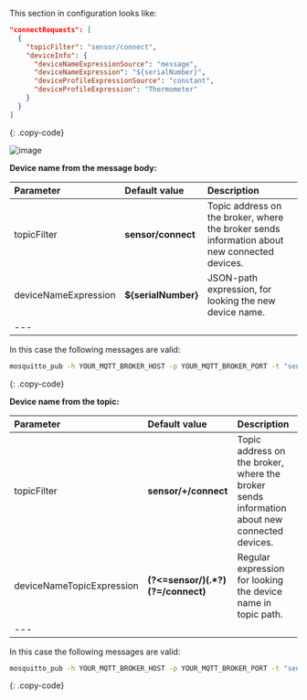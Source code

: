 This section in configuration looks like:
```json
"connectRequests": [
  {
    "topicFilter": "sensor/connect",
    "deviceInfo": {
      "deviceNameExpressionSource": "message",
      "deviceNameExpression": "${serialNumber}",
      "deviceProfileExpressionSource": "constant",
      "deviceProfileExpression": "Thermometer"
    }
  }        
]
```
{: .copy-code}

![image](https://img.thingsboard.io/gateway/mqtt-connector/connect-request-example-1-ce.png)

**Device name from the message body:**

| **Parameter**         | **Default value**                    | **Description**                                                                              |
|:----------------------|:-------------------------------------|:---------------------------------------------------------------------------------------------|
| topicFilter           | **sensor/connect**                   | Topic address on the broker, where the broker sends information about new connected devices. |
| deviceNameExpression  | **${serialNumber}**                  | JSON-path expression, for looking the new device name.                                       |
| ---                   

In this case the following messages are valid:

```bash
mosquitto_pub -h YOUR_MQTT_BROKER_HOST -p YOUR_MQTT_BROKER_PORT -t "sensor/connect" -m '{"serialNumber":"SN-001"}'
```
{: .copy-code}

**Device name from the topic:**

| **Parameter**             | **Default value**                    | **Description**                                                                              |
|:--------------------------|:-------------------------------------|:---------------------------------------------------------------------------------------------|
| topicFilter               | **sensor/+/connect**                 | Topic address on the broker, where the broker sends information about new connected devices. |
| deviceNameTopicExpression | **(?<=sensor\/)(.\*?)(?=\/connect)** | Regular expression for looking the device name in topic path.                                |
| ---                       

In this case the following messages are valid:

```bash
mosquitto_pub -h YOUR_MQTT_BROKER_HOST -p YOUR_MQTT_BROKER_PORT -t "sensor/SN-001/connect" -m ''
```
{: .copy-code}